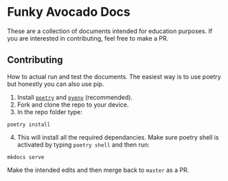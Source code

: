 # Funky Avocado Docs

These are a collection of documents intended for education purposes. If you are interested in contributing, feel free to make a PR. 

## Contributing

How to actual run and test the documents. The easiest way is to use poetry but honestly you can also use pip.

1. Install [`poetry`](https://python-poetry.org/) and [`pyenv`](https://github.com/pyenv/pyenv) (recommended).
2. Fork and clone the repo to your device.
3. In the repo folder type:
```
poetry install
```
4. This will install all the required dependancies. Make sure poetry shell is activated by typing `poetry shell` and then run:
```
mkdocs serve
```
Make the intended edits and then merge back to `master` as a PR. 

